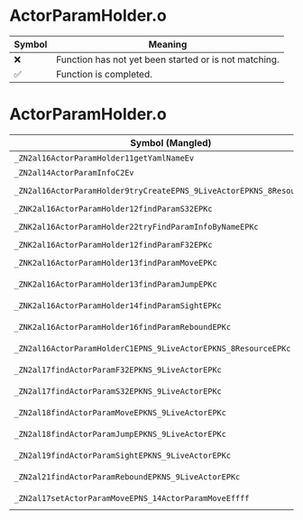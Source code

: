 # ActorParamHolder.o
| Symbol | Meaning 
| ------------- | ------------- 
| :x: | Function has not yet been started or is not matching. 
| :white_check_mark: | Function is completed. 


# ActorParamHolder.o
| Symbol (Mangled) | Symbol (Demangled) | Decompiled? |
| ------------- |  ------------- | ------------- |
| `_ZN2al16ActorParamHolder11getYamlNameEv` | `al::ActorParamHolder::getYamlName(void)` | :white_check_mark: |
| `_ZN2al14ActorParamInfoC2Ev` | `al::ActorParamInfo::ActorParamInfo(void)` | :white_check_mark: |
| `_ZN2al16ActorParamHolder9tryCreateEPNS_9LiveActorEPKNS_8ResourceEPKc` | `al::ActorParamHolder::tryCreate(al::LiveActor *,al::Resource const*,char const*)` | :white_check_mark: |
| `_ZNK2al16ActorParamHolder12findParamS32EPKc` | `al::ActorParamHolder::findParamS32(char const*)const` | :white_check_mark: |
| `_ZNK2al16ActorParamHolder22tryFindParamInfoByNameEPKc` | `al::ActorParamHolder::tryFindParamInfoByName(char const*)const` | :white_check_mark: |
| `_ZNK2al16ActorParamHolder12findParamF32EPKc` | `al::ActorParamHolder::findParamF32(char const*)const` | :white_check_mark: |
| `_ZNK2al16ActorParamHolder13findParamMoveEPKc` | `al::ActorParamHolder::findParamMove(char const*)const` | :white_check_mark: |
| `_ZNK2al16ActorParamHolder13findParamJumpEPKc` | `al::ActorParamHolder::findParamJump(char const*)const` | :white_check_mark: |
| `_ZNK2al16ActorParamHolder14findParamSightEPKc` | `al::ActorParamHolder::findParamSight(char const*)const` | :white_check_mark: |
| `_ZNK2al16ActorParamHolder16findParamReboundEPKc` | `al::ActorParamHolder::findParamRebound(char const*)const` | :white_check_mark: |
| `_ZN2al16ActorParamHolderC1EPNS_9LiveActorEPKNS_8ResourceEPKc` | `al::ActorParamHolder::ActorParamHolder(al::LiveActor *,al::Resource const*,char const*)` | :white_check_mark: |
| `_ZN2al17findActorParamF32EPKNS_9LiveActorEPKc` | `al::findActorParamF32(al::LiveActor const*,char const*)` | :white_check_mark: |
| `_ZN2al17findActorParamS32EPKNS_9LiveActorEPKc` | `al::findActorParamS32(al::LiveActor const*,char const*)` | :white_check_mark: |
| `_ZN2al18findActorParamMoveEPKNS_9LiveActorEPKc` | `al::findActorParamMove(al::LiveActor const*,char const*)` | :white_check_mark: |
| `_ZN2al18findActorParamJumpEPKNS_9LiveActorEPKc` | `al::findActorParamJump(al::LiveActor const*,char const*)` | :white_check_mark: |
| `_ZN2al19findActorParamSightEPKNS_9LiveActorEPKc` | `al::findActorParamSight(al::LiveActor const*,char const*)` | :white_check_mark: |
| `_ZN2al21findActorParamReboundEPKNS_9LiveActorEPKc` | `al::findActorParamRebound(al::LiveActor const*,char const*)` | :white_check_mark: |
| `_ZN2al17setActorParamMoveEPNS_14ActorParamMoveEffff` | `al::setActorParamMove(al::ActorParamMove *,float,float,float,float)` | :white_check_mark: |
